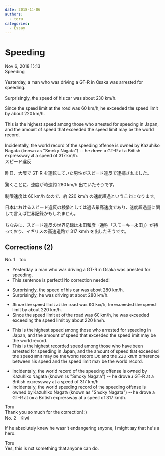 ```yaml
---
date: 2018-11-06
authors:
  - toru
categories:
  - Essay
---
```


<h1 id="subject_show">Speeding</h1>
<div class="date">Nov 6, 2018 15:13</div>
<div id="post"><div id="body_show_ori">
Speeding<br/><br/>Yesterday, a man who was driving a GT-R in Osaka was arrested for speeding.<br/><br/>Surprisingly, the speed of his car was about 280 km/h.<br/><br/>Since the speed limit at the road was 60 km/h, he exceeded the speed limit by about 220 km/h.<br/><br/>This is the highest speed among those who arrested for speeding in Japan, and the amount of speed that exceeded the speed limit may be the world record.<br/><br/>Incidentally, the world record of the speeding offense is owned by Kazuhiko Nagata (known as "Smoky Nagata") -- he drove a GT-R at a British expressway at a speed of 317 km/h.
</div></div>

<!-- more -->

<div id="post_ja"><div id="body_show_mo">
スピード違反<br/><br/>昨日、大阪で GT-R を運転していた男性がスピード違反で逮捕されました。<br/><br/>驚くことに、速度が時速約 280 km/h 出ていたそうです。<br/><br/>制限速度は 60 km/h なので、約 220 km/h の速度超過ということになります。<br/><br/>日本におけるスピード違反の検挙としては過去最高速度であり、速度超過量に関して言えば世界記録かもしれません。<br/><br/>ちなみに、スピード違反の世界記録は永田和彦（通称「スモーキー永田」）が持っており、イギリスの高速道路で 317 km/h を出したそうです。
</div></div>

## Corrections (2)
<div id="block"><div class="first_name"> No. 1　<span class="just_name">toc</span></div><div id="block2">
<ul class="correction_field">
<li class="incorrect">Yesterday, a man who was driving a GT-R in Osaka was arrested for speeding.</li>
<li class="corrected perfect">This sentence is perfect! No correction needed!</li>
</ul>
<ul class="correction_field">
<li class="incorrect">Surprisingly, the speed of his car was about 280 km/h.</li>
<li class="corrected correct">
Surprisingly, he was driving at about 280 km/h.
</li>
</ul>
<ul class="correction_field">
<li class="incorrect">Since the speed limit at the road was 60 km/h, he exceeded the speed limit by about 220 km/h.</li>
<li class="corrected correct">
Since the speed limit <span class="sline">at </span> <span class="f_blue">of</span> the road was 60 km/h, he <span class="f_blue">was</span> <span class="sline">exceeded</span> <span class="f_blue">exceeding</span> the speed limit by about 220 km/h.
</li>
</ul>
<ul class="correction_field">
<li class="incorrect">This is the highest speed among those who arrested for speeding in Japan, and the amount of speed that exceeded the speed limit may be the world record.</li>
<li class="corrected correct">
This is the highest <span class="f_blue">recorded </span>speed among those who <span class="f_blue">have been </span>arrested for speeding in Japan, <span class="f_red">and the amount of speed that exceeded the speed limit may be the world record.</span><span class="f_blue">Or: and the 220 km/h difference between his speed and the speed limit may be the world record. </span>
</li>
</ul>
<ul class="correction_field">
<li class="incorrect">Incidentally, the world record of the speeding offense is owned by Kazuhiko Nagata (known as "Smoky Nagata") -- he drove a GT-R at a British expressway at a speed of 317 km/h.</li>
<li class="corrected correct">
Incidentally, the world <span class="f_blue">speeding</span> record o<span class="sline">f the speeding offens</span>e is owned by Kazuhiko Nagata (known as "Smoky Nagata") -- he drove a GT-R <span class="sline">at</span> <span class="f_blue">on</span> a British expressway at a speed of 317 km/h.
</li>
</ul>
</div><div class="name"><span class="just_name">Toru</span><br>
Thank you so much for the correction! :)
</div>
</div>
<div id="block"><div class="first_name"> No. 2　<span class="just_name">Kiwi</span></div><div id="block2">
<p class="comment_small">
 If he absolutely knew he wasn't endangering anyone, I might say that he's a hero.
</p>

</div><div class="name"><span class="just_name">Toru</span><br>
Yes, this is not something that anyone can do.
</div>
</div>
